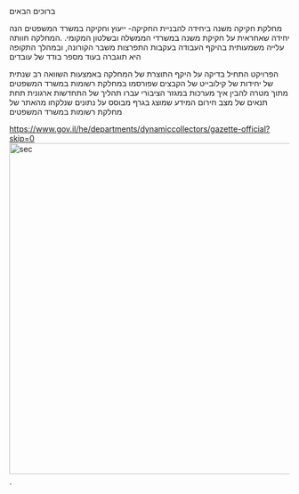 ברוכים הבאים 

מחלקת חקיקה משנה ביחידה להבניית החקיקה- ייעוץ וחקיקה במשרד המשפטים הנה יחידה שאחראית על חקיקת משנה במשרדי הממשלה ובשלטון המקומי.
.המחלקה חוותה עלייה משמעותית בהיקף העבודה בעקבות התפרצות משבר הקורונה, ובמהלך התקופה היא תוגברה בעוד מספר בודד של עובדים

הפרויקט התחיל בדיקה על היקף התוצרת של המחלקה באמצעות השוואה רב שנתית של יחידות של קילובייט של הקבצים שפורסמו במחלקת רשומות במשרד המשפטים מתוך מטרה להבין איך מערכות במגזר הציבורי עברו תהליך של התחדשות ארגונית תחת תנאים של מצב חירום 
המידע שמוצג בגרף מבוסס על נתונים שנלקחו מהאתר של מחלקת רשומות במשרד המשפטים

https://www.gov.il/he/departments/dynamiccollectors/gazette-official?skip=0
<img width="595" alt="sec" src="https://user-images.githubusercontent.com/72964986/115528097-65b5ab00-a29a-11eb-8721-b8b14a615c73.png">



`
